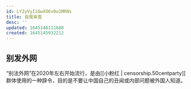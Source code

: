 ```yaml
---
id: LY2yVyIiGwXO6v0u1MRNs
title: 自我审查
desc: ''
updated: 1645146111688
created: 1645145932212
---
```




## 


## 别发外网

“别法外网”在2020年左右开始流行，是由[[小粉红 | censorship.50centparty]] 群体使用的一种辞令，目的是不要让中国自己的丑闻或内部问题被外国人知道。
